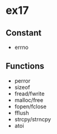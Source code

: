 # ex17

## Constant
- errno

## Functions
- perror
- sizeof
- fread/fwrite
- malloc/free
- fopen/fclose
- fflush
- strcpy/strncpy
- atoi
